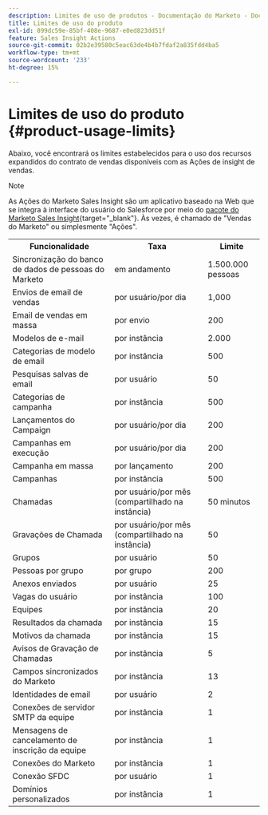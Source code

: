 ```yaml
---
description: Limites de uso de produtos - Documentação do Marketo - Documentação do produto
title: Limites de uso do produto
exl-id: 899dc59e-85bf-408e-9687-e0ed823dd51f
feature: Sales Insight Actions
source-git-commit: 02b2e39580c5eac63de4b4b7fdaf2a835fdd4ba5
workflow-type: tm+mt
source-wordcount: '233'
ht-degree: 15%

---
```


# Limites de uso do produto {#product-usage-limits}

Abaixo, você encontrará os limites estabelecidos para o uso dos recursos expandidos do contrato de vendas disponíveis com as Ações de insight de vendas.

>[!NOTE]
>
>As Ações do Marketo Sales Insight são um aplicativo baseado na Web que se integra à interface do usuário do Salesforce por meio do [pacote do Marketo Sales Insight](/help/marketo/product-docs/marketo-sales-insight/msi-for-salesforce/installation/install-marketo-sales-insight-package-in-salesforce-appexchange.md){target="_blank"}. Às vezes, é chamado de &quot;Vendas do Marketo&quot; ou simplesmente &quot;Ações&quot;.

<table>
  <th>Funcionalidade</th>
  <th>Taxa</th>
  <th>Limite</th>
 <tr>
  <td>Sincronização do banco de dados de pessoas do Marketo</td>
  <td>em andamento</td>
  <td>1.500.000 pessoas</td>
 </tr>
 <tr>
  <td>Envios de email de vendas</td>
  <td>por usuário/por dia</td>
  <td>1,000</td>
 </tr>
 <tr>
  <td>Email de vendas em massa</td>
  <td>por envio</td>
  <td>200</td>
 </tr>
 <tr>
  <td>Modelos de e-mail</td>
  <td>por instância</td>
  <td>2.000</td>
 </tr>
 <tr>
  <td>Categorias de modelo de email</td>
  <td>por instância</td>
  <td>500</td>
 </tr>
 <tr>
  <td>Pesquisas salvas de email</td>
  <td>por usuário</td>
  <td>50</td>
 </tr>
 <tr>
  <td>Categorias de campanha</td>
  <td>por instância</td>
  <td>500</td>
 </tr>
 <tr>
  <td>Lançamentos do Campaign</td>
  <td>por usuário/por dia</td>
  <td>200</td>
 </tr>
 <tr>
  <td>Campanhas em execução</td>
  <td>por usuário/por dia</td>
  <td>200</td>
 </tr>
 <tr>
  <td>Campanha em massa</td>
  <td>por lançamento</td>
  <td>200</td>
 </tr>
 <tr>
  <td>Campanhas</td>
  <td>por instância</td>
  <td>500</td>
 </tr>
  <td>Chamadas</td>
  <td>por usuário/por mês (compartilhado na instância)</td>
  <td>50 minutos</td>
 </tr>
 <tr>
  <td>Gravações de Chamada</td>
  <td>por usuário/por mês (compartilhado na instância)</td>
  <td>50</td>
 </tr>
 <tr>
  <td>Grupos</td>
  <td>por usuário</td>
  <td>50</td>
 </tr>
 <tr>
  <td>Pessoas por grupo</td>
  <td>por grupo</td>
  <td>200</td>
 </tr>
 <tr>
  <td>Anexos enviados</td>
  <td>por usuário</td>
  <td>25</td>
 </tr>
 <tr>
  <td>Vagas do usuário</td>
  <td>por instância</td>
  <td>100</td>
 </tr>
 <tr>
  <td>Equipes</td>
  <td>por instância</td>
  <td>20</td>
 </tr>
 <tr>
  <td>Resultados da chamada</td>
  <td>por instância</td>
  <td>15</td>
 </tr>
 <tr>
  <td>Motivos da chamada</td>
  <td>por instância</td>
  <td>15</td>
 </tr>
 <tr>
  <td>Avisos de Gravação de Chamadas</td>
  <td>por instância</td>
  <td>5</td>
 </tr>
 <tr>
  <td>Campos sincronizados do Marketo</td>
  <td>por instância</td>
  <td>13</td>
 </tr>
  <td>Identidades de email</td>
  <td>por usuário</td>
  <td>2</td>
 </tr>
 <tr>
  <td>Conexões de servidor SMTP da equipe</td>
  <td>por instância</td>
  <td>1</td>
 </tr>
 <tr>
  <td>Mensagens de cancelamento de inscrição da equipe</td>
  <td>por instância</td>
  <td>1</td>
 </tr>
 <tr>
  <td>Conexões do Marketo</td>
  <td>por instância</td>
  <td>1</td>
 </tr>
 <tr>
  <td>Conexão SFDC</td>
  <td>por usuário</td>
  <td>1</td>
 </tr>
 <tr>
  <td>Domínios personalizados</td>
  <td>por instância</td>
  <td>1</td>
 </tr>
</table>
